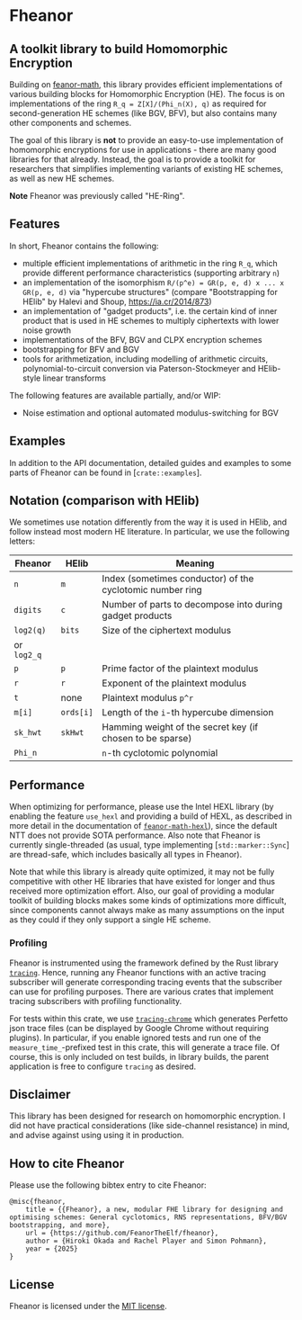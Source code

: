 # Fheanor

## A toolkit library to build Homomorphic Encryption

Building on [feanor-math](https://crates.io/crates/feanor-math), this library provides efficient implementations of various building blocks for Homomorphic Encryption (HE).
The focus is on implementations of the ring `R_q = Z[X]/(Phi_n(X), q)` as required for second-generation HE schemes (like BGV, BFV), but also contains many other components and schemes.

The goal of this library is **not** to provide an easy-to-use implementation of homomorphic encryptions for use in applications - there are many good libraries for that already.
Instead, the goal is to provide a toolkit for researchers that simplifies implementing variants of existing HE schemes, as well as new HE schemes.

**Note** Fheanor was previously called "HE-Ring".

## Features

In short, Fheanor contains the following:
 - multiple efficient implementations of arithmetic in the ring `R_q`, which provide different performance characteristics (supporting arbitrary `n`)
 - an implementation of the isomorphism `R/(p^e) = GR(p, e, d) x ... x GR(p, e, d)` via "hypercube structures" (compare "Bootstrapping for HElib" by Halevi and Shoup, <https://ia.cr/2014/873>)
 - an implementation of "gadget products", i.e. the certain kind of inner product that is used in HE schemes to multiply ciphertexts with lower noise growth
 - implementations of the BFV, BGV and CLPX encryption schemes
 - bootstrapping for BFV and BGV
 - tools for arithmetization, including modelling of arithmetic circuits, polynomial-to-circuit conversion via Paterson-Stockmeyer and HElib-style linear transforms

The following features are available partially, and/or WIP:
 - Noise estimation and optional automated modulus-switching for BGV

## Examples

In addition to the API documentation, detailed guides and examples to some parts of Fheanor can be found in [`crate::examples`].

## Notation (comparison with HElib)

We sometimes use notation differently from the way it is used in HElib, and follow instead most modern HE literature.
In particular, we use the following letters:

| Fheanor     | HElib     | Meaning                                                   |
| ----------- | --------- | --------------------------------------------------------- |
| `n`         | `m`       | Index (sometimes conductor) of the cyclotomic number ring |
| `digits`    | `c`       | Number of parts to decompose into during gadget products  |
| `log2(q)`   | `bits`    | Size of the ciphertext modulus                            |
| or `log2_q` |           |                                                           |
| `p`         | `p`       | Prime factor of the plaintext modulus                     |
| `r`         | `r`       | Exponent of the plaintext modulus                         |
| `t`         | none      | Plaintext modulus `p^r`                                   |
| `m[i]`      | `ords[i]` | Length of the `i`-th hypercube dimension                  |
| `sk_hwt`    | `skHwt`   | Hamming weight of the secret key (if chosen to be sparse) |
| `Phi_n`     |           | `n`-th cyclotomic polynomial                              |

## Performance

When optimizing for performance, please use the Intel HEXL library (by enabling the feature `use_hexl` and providing a build of HEXL, as described in more detail in the documentation of [`feanor-math-hexl`](https://github.com/FeanorTheElf/feanor-math-hexl)), since the default NTT does not provide SOTA performance. Also note that Fheanor is currently single-threaded (as usual, type implementing [`std::marker::Sync`] are thread-safe, which includes basically all types in Fheanor).

Note that while this library is already quite optimized, it may not be fully competitive with other HE libraries that have existed for longer and thus received more optimization effort.
Also, our goal of providing a modular toolkit of building blocks makes some kinds of optimizations more difficult, since components cannot always make as many assumptions on the input as they could if they only support a single HE scheme.

### Profiling

Fheanor is instrumented using the framework defined by the Rust library [`tracing`](https://crates.io/crates/tracing).
Hence, running any Fheanor functions with an active tracing subscriber will generate corresponding tracing events that the subscriber can use for profiling purposes.
There are various crates that implement tracing subscribers with profiling functionality.

For tests within this crate, we use [`tracing-chrome`](https://crates.io/crates/tracing-chrome) which generates Perfetto json trace files (can be displayed by Google Chrome without requiring plugins).
In particular, if you enable ignored tests and run one of the  `measure_time_`-prefixed test in this crate, this will generate a trace file.
Of course, this is only included on test builds, in library builds, the parent application is free to configure `tracing` as desired.

## Disclaimer

This library has been designed for research on homomorphic encryption.
I did not have practical considerations (like side-channel resistance) in mind, and advise against using using it in production.

## How to cite Fheanor

Please use the following bibtex entry to cite Fheanor:
```text
@misc{fheanor,
    title = {{Fheanor}, a new, modular FHE library for designing and optimising schemes: General cyclotomics, RNS representations, BFV/BGV bootstrapping, and more},
    url = {https://github.com/FeanorTheElf/fheanor},
    author = {Hiroki Okada and Rachel Player and Simon Pohmann},
    year = {2025}
}
```

## License

Fheanor is licensed under the [MIT license](https://choosealicense.com/licenses/mit/).